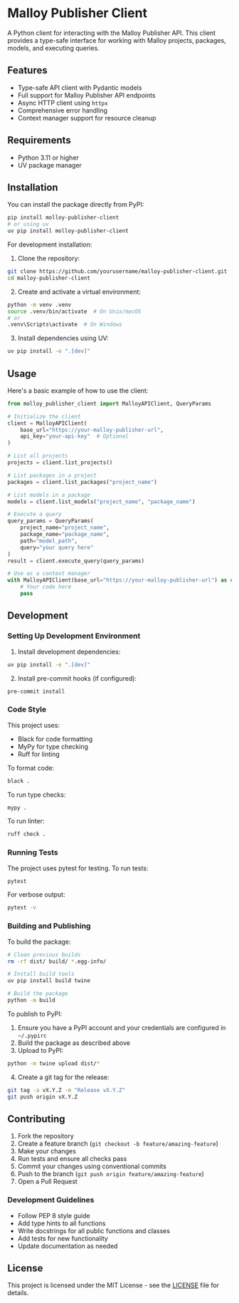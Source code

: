 # Malloy Publisher Client

A Python client for interacting with the Malloy Publisher API. This client provides a type-safe interface for working with Malloy projects, packages, models, and executing queries.

## Features

- Type-safe API client with Pydantic models
- Full support for Malloy Publisher API endpoints
- Async HTTP client using `httpx`
- Comprehensive error handling
- Context manager support for resource cleanup

## Requirements

- Python 3.11 or higher
- UV package manager

## Installation

You can install the package directly from PyPI:

```bash
pip install molloy-publisher-client
# or using uv
uv pip install molloy-publisher-client
```

For development installation:

1. Clone the repository:
```bash
git clone https://github.com/yourusername/malloy-publisher-client.git
cd malloy-publisher-client
```

2. Create and activate a virtual environment:
```bash
python -m venv .venv
source .venv/bin/activate  # On Unix/macOS
# or
.venv\Scripts\activate  # On Windows
```

3. Install dependencies using UV:
```bash
uv pip install -e ".[dev]"
```

## Usage

Here's a basic example of how to use the client:

```python
from molloy_publisher_client import MalloyAPIClient, QueryParams

# Initialize the client
client = MalloyAPIClient(
    base_url="https://your-malloy-publisher-url",
    api_key="your-api-key"  # Optional
)

# List all projects
projects = client.list_projects()

# List packages in a project
packages = client.list_packages("project_name")

# List models in a package
models = client.list_models("project_name", "package_name")

# Execute a query
query_params = QueryParams(
    project_name="project_name",
    package_name="package_name",
    path="model_path",
    query="your query here"
)
result = client.execute_query(query_params)

# Use as a context manager
with MalloyAPIClient(base_url="https://your-malloy-publisher-url") as client:
    # Your code here
    pass
```

## Development

### Setting Up Development Environment

1. Install development dependencies:
```bash
uv pip install -e ".[dev]"
```

2. Install pre-commit hooks (if configured):
```bash
pre-commit install
```

### Code Style

This project uses:
- Black for code formatting
- MyPy for type checking
- Ruff for linting

To format code:
```bash
black .
```

To run type checks:
```bash
mypy .
```

To run linter:
```bash
ruff check .
```

### Running Tests

The project uses pytest for testing. To run tests:
```bash
pytest
```

For verbose output:
```bash
pytest -v
```

### Building and Publishing

To build the package:

```bash
# Clean previous builds
rm -rf dist/ build/ *.egg-info/

# Install build tools
uv pip install build twine

# Build the package
python -m build
```

To publish to PyPI:

1. Ensure you have a PyPI account and your credentials are configured in `~/.pypirc`
2. Build the package as described above
3. Upload to PyPI:
```bash
python -m twine upload dist/*
```

4. Create a git tag for the release:
```bash
git tag -a vX.Y.Z -m "Release vX.Y.Z"
git push origin vX.Y.Z
```

## Contributing

1. Fork the repository
2. Create a feature branch (`git checkout -b feature/amazing-feature`)
3. Make your changes
4. Run tests and ensure all checks pass
5. Commit your changes using conventional commits
6. Push to the branch (`git push origin feature/amazing-feature`)
7. Open a Pull Request

### Development Guidelines

- Follow PEP 8 style guide
- Add type hints to all functions
- Write docstrings for all public functions and classes
- Add tests for new functionality
- Update documentation as needed

## License

This project is licensed under the MIT License - see the [LICENSE](LICENSE) file for details.
